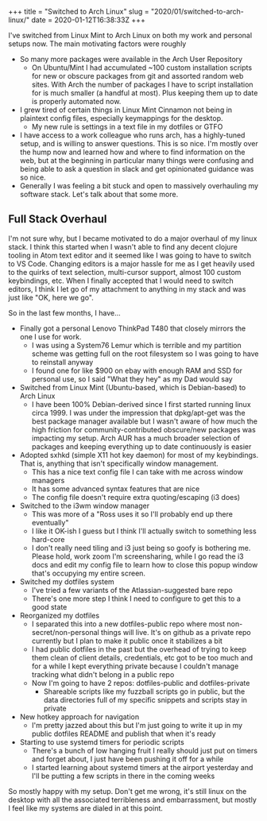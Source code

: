 +++
title = "Switched to Arch Linux"
slug = "2020/01/switched-to-arch-linux/"
date = 2020-01-12T16:38:33Z
+++

I've switched from Linux Mint to Arch Linux on both my work and personal setups now. The main motivating factors were roughly

- So many more packages were available in the Arch User Repository
  - On Ubuntu/Mint I had accumulated ~100 custom installation scripts for new or obscure packages from git and assorted random web sites. With Arch the number of packages I have to script installation for is much smaller (a handful at most). Plus keeping them up to date is properly automated now.
- I grew tired of certain things in Linux Mint Cinnamon not being in plaintext config files, especially keymappings for the desktop.
  - My new rule is settings in a text file in my dotfiles or GTFO
- I have access to a work colleague who runs arch, has a highly-tuned setup, and is willing to answer questions. This is so nice. I'm mostly over the hump now and learned how and where to find information on the web, but at the beginning in particular many things were confusing and being able to ask a question in slack and get opinionated guidance was so nice.
- Generally I was feeling a bit stuck and open to massively overhauling my software stack. Let's talk about that some more.

## Full Stack Overhaul

I'm not sure why, but I became motivated to do a major overhaul of my linux stack. I think this started when I wasn't able to find any decent clojure tooling in Atom text editor and it seemed like I was going to have to switch to VS Code. Changing editors is a major hassle for me as I get heavily used to the quirks of text selection, multi-cursor support, almost 100 custom keybindings, etc. When I finally accepted that I would need to switch editors, I think I let go of my attachment to anything in my stack and was just like "OK, here we go".

So in the last few months, I have...

- Finally got a personal Lenovo ThinkPad T480 that closely mirrors the one I use for work.
  - I was using a System76 Lemur which is terrible and my partition scheme was getting full on the root filesystem so I was going to have to reinstall anyway
  - I found one for like $900 on ebay with enough RAM and SSD for personal use, so I said "What they hey" as my Dad would say
- Switched from Linux Mint (Ubuntu-based, which is Debian-based) to Arch Linux
  - I have been 100% Debian-derived since I first started running linux circa 1999. I was under the impression that dpkg/apt-get was the best package manager available but I wasn't aware of how much the high friction for community-contributed obscure/new packages was impacting my setup. Arch AUR has a much broader selection of packages and keeping everything up to date continuously is easier
- Adopted sxhkd (simple X11 hot key daemon) for most of my keybindings. That is, anything that isn't specifically window management.
  - This has a nice text config file I can take with me across window managers
  - It has some advanced syntax features that are nice
  - The config file doesn't require extra quoting/escaping (i3 does)
- Switched to the i3wm window manager
  - This was more of a "Ross uses it so I'll probably end up there eventually"
  - I like it OK-ish I guess but I think I'll actually switch to something less hard-core
  - I don't really need tiling and i3 just being so goofy is bothering me. Please hold, work zoom I'm screensharing, while I go read the i3 docs and edit my config file to learn how to close this popup window that's occupying my entire screen.
- Switched my dotfiles system
  - I've tried a few variants of the Atlassian-suggested bare repo
  - There's one more step I think I need to configure to get this to a good state
- Reorganized my dotfiles
  - I separated this into a new dotfiles-public repo where most non-secret/non-personal things will live. It's on github as a private repo currently but I plan to make it public once it stabilizes a bit
  - I had public dotfiles in the past but the overhead of trying to keep them clean of client details, credentials, etc got to be too much and for a while I kept everything private because I couldn't manage tracking what didn't belong in a public repo
  - Now I'm going to have 2 repos: dotfiles-public and dotfiles-private
    - Shareable scripts like my fuzzball scripts go in public, but the data directories full of my specific snippets and scripts stay in private
- New hotkey approach for navigation
  - I'm pretty jazzed about this but I'm just going to write it up in my public dotfiles README and publish that when it's ready
- Starting to use systemd timers for periodic scripts
  - There's a bunch of low hanging fruit I really should just put on timers and forget about, I just have been pushing it off for a while
  - I started learning about systemd timers at the airport yesterday and I'll be putting a few scripts in there in the coming weeks

So mostly happy with my setup. Don't get me wrong, it's still linux on the desktop with all the associated terribleness and embarrassment, but mostly I feel like my systems are dialed in at this point.
